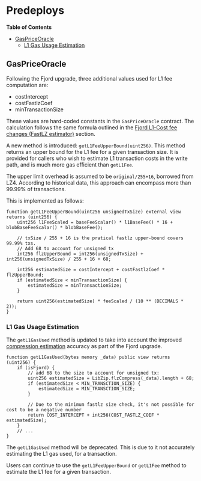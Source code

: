 # Predeploys

<!-- START doctoc generated TOC please keep comment here to allow auto update -->
<!-- DON'T EDIT THIS SECTION, INSTEAD RE-RUN doctoc TO UPDATE -->
**Table of Contents**

- [GasPriceOracle](#gaspriceoracle)
  - [L1 Gas Usage Estimation](#l1-gas-usage-estimation)

<!-- END doctoc generated TOC please keep comment here to allow auto update -->

## GasPriceOracle

Following the Fjord upgrade, three additional values used for L1 fee computation are:

- costIntercept
- costFastlzCoef
- minTransactionSize

These values are hard-coded constants in the `GasPriceOracle` contract. The
calculation follows the same formula outlined in the
[Fjord L1-Cost fee changes (FastLZ estimator)](./exec-engine.md#fjord-l1-cost-fee-changes-fastlz-estimator)
section.

A new method is introduced: `getL1FeeUpperBound(uint256)`. This method returns an upper bound for the L1 fee
for a given transaction size. It is provided for callers who wish to estimate L1 transaction costs in the
write path, and is much more gas efficient than `getL1Fee`.

The upper limit overhead is assumed to be `original/255+16`, borrowed from LZ4. According to historical data, this
approach can encompass more than 99.99% of transactions.

This is implemented as follows:

```solidity
function getL1FeeUpperBound(uint256 unsignedTxSize) external view returns (uint256) {
    uint256 l1FeeScaled = baseFeeScalar() * l1BaseFee() * 16 + blobBaseFeeScalar() * blobBaseFee();
    
    // txSize / 255 + 16 is the pratical fastlz upper-bound covers 99.99% txs.
    // Add 68 to account for unsigned tx
    int256 flzUpperBound = int256(unsignedTxSize) + int256(unsignedTxSize) / 255 + 16 + 68;
    
    int256 estimatedSize = costIntercept + costFastlzCoef * flzUpperBound;
    if (estimatedSize < minTransactionSize) {
        estimatedSize = minTransactionSize;
    }
    
    return uint256(estimatedSize) * feeScaled / (10 ** (DECIMALS * 2));
}
```

### L1 Gas Usage Estimation

The `getL1GasUsed` method is updated to take into account the improved [compression estimation](./exec-engine.md#fees)
accuracy as part of the Fjord upgrade.

```solidity
function getL1GasUsed(bytes memory _data) public view returns (uint256) {
    if (isFjord) {
        // add 68 to the size to account for unsigned tx:
        uint256 estimatedSize = LibZip.flzCompress(_data).length + 68;
        if (estimatedSize < MIN_TRANSCTION_SIZE) {
            estimatedSize = MIN_TRANSCTION_SIZE;
        }

        // Due to the minimum fastlz size check, it's not possible for cost to be a negative number
        return COST_INTERCEPT + int256(COST_FASTLZ_COEF * estimatedSize);
    }
    // ...
}
```

The `getL1GasUsed` method will be deprecated. This is due to it not accurately estimating the
L1 gas used, for a transaction.

Users can continue to use the `getL1FeeUpperBound` or `getL1Fee` method to estimate the L1 fee for a given transaction.